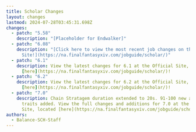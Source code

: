 ```yaml
---
title: Scholar Changes
layout: changes
lastmod: 2024-07-28T03:45:31.698Z
changes:
  - patch: "5.58"
    description: "[Placeholder for Endwalker]"
  - patch: "6.08"
    description: "[Click here to view the most recent job changes on the Official
      Site!](https://na.finalfantasyxiv.com/jobguide/scholar/)"
  - patch: "6.1"
    description: View the latest changes for 6.1 at the Official Site, located
      [here](https://na.finalfantasyxiv.com/jobguide/scholar/)!
  - patch: "6.2"
    description: View the latest changes for 6.2 at the Official Site, located
      [here](https://na.finalfantasyxiv.com/jobguide/scholar/)!
  - patch: "7.0"
    description: Chain Stratagem duration extended to 20s. 91-100 new actions and
      traits added. View the full changes and additions for 7.0 at the Official
      Site, located [here](https://na.finalfantasyxiv.com/jobguide/scholar/)!
authors:
  - Balance-SCH-Staff
---
```

